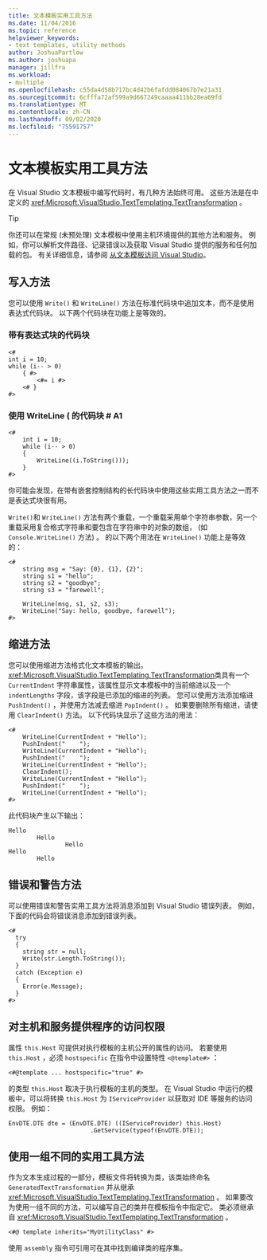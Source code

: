 ```yaml
---
title: 文本模板实用工具方法
ms.date: 11/04/2016
ms.topic: reference
helpviewer_keywords:
- text templates, utility methods
author: JoshuaPartlow
ms.author: joshuapa
manager: jillfra
ms.workload:
- multiple
ms.openlocfilehash: c55da4d58b717bc4d42b6fafdd084067b7e21a31
ms.sourcegitcommit: 6cfffa72af599a9d667249caaaa411bb28ea69fd
ms.translationtype: MT
ms.contentlocale: zh-CN
ms.lasthandoff: 09/02/2020
ms.locfileid: "75591757"
---
```

# <a name="text-template-utility-methods"></a>文本模板实用工具方法

在 Visual Studio 文本模板中编写代码时，有几种方法始终可用。 这些方法是在中定义的 <xref:Microsoft.VisualStudio.TextTemplating.TextTransformation> 。

> [!TIP]
> 你还可以在常规 (未预处理) 文本模板中使用主机环境提供的其他方法和服务。 例如，你可以解析文件路径、记录错误以及获取 Visual Studio 提供的服务和任何加载的包。 有关详细信息，请参阅 [从文本模板访问 Visual Studio](/previous-versions/visualstudio/visual-studio-2010/gg604090\(v\=vs.100\))。

## <a name="write-methods"></a>写入方法

您可以使用 `Write()` 和 `WriteLine()` 方法在标准代码块中追加文本，而不是使用表达式代码块。 以下两个代码块在功能上是等效的。

### <a name="code-block-with-an-expression-block"></a>带有表达式块的代码块

```
<#
int i = 10;
while (i-- > 0)
    { #>
        <#= i #>
    <# }
#>
```

### <a name="code-block-using-writeline"></a>使用 WriteLine ( 的代码块 # A1

```
<#
    int i = 10;
    while (i-- > 0)
    {
        WriteLine((i.ToString()));
    }
#>
```

你可能会发现，在带有嵌套控制结构的长代码块中使用这些实用工具方法之一而不是表达式块很有用。

`Write()`和 `WriteLine()` 方法有两个重载，一个重载采用单个字符串参数，另一个重载采用复合格式字符串和要包含在字符串中的对象的数组， (如 `Console.WriteLine()` 方法) 。 的以下两个用法在 `WriteLine()` 功能上是等效的：

```
<#
    string msg = "Say: {0}, {1}, {2}";
    string s1 = "hello";
    string s2 = "goodbye";
    string s3 = "farewell";

    WriteLine(msg, s1, s2, s3);
    WriteLine("Say: hello, goodbye, farewell");
#>
```

## <a name="indentation-methods"></a>缩进方法

您可以使用缩进方法格式化文本模板的输出。 <xref:Microsoft.VisualStudio.TextTemplating.TextTransformation>类具有一个 `CurrentIndent` 字符串属性，该属性显示文本模板中的当前缩进以及一个 `indentLengths` 字段，该字段是已添加的缩进的列表。 您可以使用方法添加缩进 `PushIndent()` ，并使用方法减去缩进 `PopIndent()` 。 如果要删除所有缩进，请使用 `ClearIndent()` 方法。 以下代码块显示了这些方法的用法：

```
<#
    WriteLine(CurrentIndent + "Hello");
    PushIndent("    ");
    WriteLine(CurrentIndent + "Hello");
    PushIndent("    ");
    WriteLine(CurrentIndent + "Hello");
    ClearIndent();
    WriteLine(CurrentIndent + "Hello");
    PushIndent("    ");
    WriteLine(CurrentIndent + "Hello");
#>
```

此代码块产生以下输出：

```
Hello
        Hello
                Hello
Hello
        Hello
```

## <a name="error-and-warning-methods"></a>错误和警告方法

可以使用错误和警告实用工具方法将消息添加到 Visual Studio 错误列表。 例如，下面的代码会将错误消息添加到错误列表。

```
<#
  try
  {
    string str = null;
    Write(str.Length.ToString());
  }
  catch (Exception e)
  {
    Error(e.Message);
  }
#>
```

## <a name="access-to-host-and-service-provider"></a>对主机和服务提供程序的访问权限

属性 `this.Host` 可提供对执行模板的主机公开的属性的访问。 若要使用 `this.Host` ，必须 `hostspecific` 在指令中设置特性 `<@template#>` ：

`<#@template ... hostspecific="true" #>`

的类型 `this.Host` 取决于执行模板的主机的类型。 在 Visual Studio 中运行的模板中，可以将转换 `this.Host` 为 `IServiceProvider` 以获取对 IDE 等服务的访问权限。 例如：

```
EnvDTE.DTE dte = (EnvDTE.DTE) ((IServiceProvider) this.Host)
                       .GetService(typeof(EnvDTE.DTE));
```

## <a name="using-a-different-set-of-utility-methods"></a>使用一组不同的实用工具方法

作为文本生成过程的一部分，模板文件将转换为类，该类始终命名 `GeneratedTextTransformation` 并从继承 <xref:Microsoft.VisualStudio.TextTemplating.TextTransformation> 。 如果要改为使用一组不同的方法，可以编写自己的类并在模板指令中指定它。 类必须继承自 <xref:Microsoft.VisualStudio.TextTemplating.TextTransformation> 。

```
<#@ template inherits="MyUtilityClass" #>
```

使用 `assembly` 指令可引用可在其中找到编译类的程序集。
